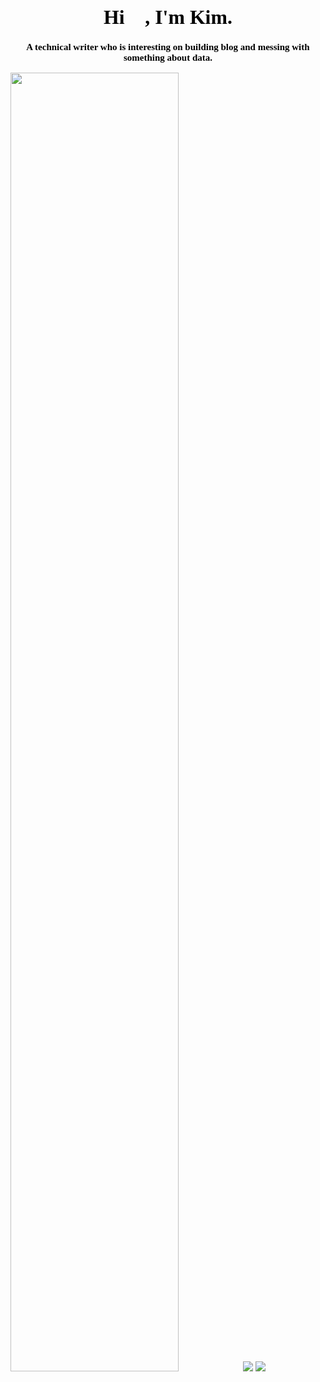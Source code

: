 <h1 style="text-align:center;font-family:等线;color:black;font-size:31.8px">Hi 👋, I'm Kim.</h1>

<h3 style="text-align:center;font-family:等线;color:black;font-size:15px">A technical writer who is interesting on building blog and messing with something about data.</h3>

<img src="https://github-readme-stats.vercel.app/api?username=Kimwangqing&theme=cobalt&show_icons=true" width="73%" />

<img src="https://github-readme-stats.vercel.app/api/top-langs/?username=Kimwangqing" />

<img src="https://img.shields.io/badge/dynamic/json?url=< https://github.com/Kimwangqing>?style=flat-square&logo=github" />

